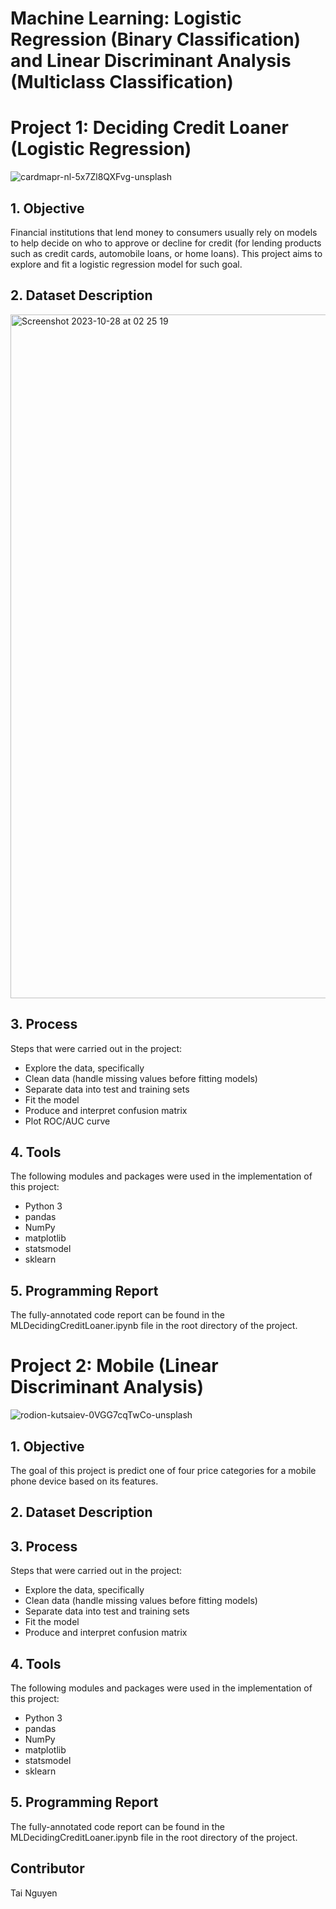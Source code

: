 # Machine Learning: Logistic Regression (Binary Classification) and Linear Discriminant Analysis (Multiclass Classification)

# Project 1: Deciding Credit Loaner (Logistic Regression)
![cardmapr-nl-5x7Zl8QXFvg-unsplash](https://github.com/tainguyen103/DecidingCreditLoaner/assets/108405800/3a9d9d01-5d2c-4fd3-82c3-508b5ace22a4)



## 1. Objective

Financial institutions that lend money to consumers usually rely on models to help decide on who to approve or decline for credit (for lending products such as credit cards, automobile loans, or home loans). This project aims to explore and fit a logistic regression model for such goal. 

## 2. Dataset Description
<img width="1094" alt="Screenshot 2023-10-28 at 02 25 19" src="https://github.com/tainguyen103/DecidingCreditLoaner/assets/108405800/c2dde4c4-c3fe-4cc2-8685-756d082ba22e">



## 3. Process
Steps that were carried out in the project:

- Explore the data, specifically
- Clean data (handle missing values before fitting models)
- Separate data into test and training sets
- Fit the model
- Produce and interpret confusion matrix
- Plot ROC/AUC curve

## 4. Tools 

The following modules and packages were used in the implementation of this project:

- Python 3
- pandas
- NumPy
- matplotlib
- statsmodel
- sklearn 

## 5. Programming Report 
The fully-annotated code report can be found in the MLDecidingCreditLoaner.ipynb file in the root directory of the project.

# Project 2: Mobile (Linear Discriminant Analysis)
![rodion-kutsaiev-0VGG7cqTwCo-unsplash](https://github.com/tainguyen103/DecidingCreditLoaner/assets/108405800/ee4a3b3d-0842-4138-b94c-b588755a8d32)


## 1. Objective

The goal of this project is predict one of four price categories for a mobile phone device based on its features.

## 2. Dataset Description


## 3. Process
Steps that were carried out in the project:

- Explore the data, specifically
- Clean data (handle missing values before fitting models)
- Separate data into test and training sets
- Fit the model
- Produce and interpret confusion matrix


## 4. Tools 

The following modules and packages were used in the implementation of this project:

- Python 3
- pandas
- NumPy
- matplotlib
- statsmodel
- sklearn 

## 5. Programming Report 
The fully-annotated code report can be found in the MLDecidingCreditLoaner.ipynb file in the root directory of the project.


## Contributor
Tai Nguyen
